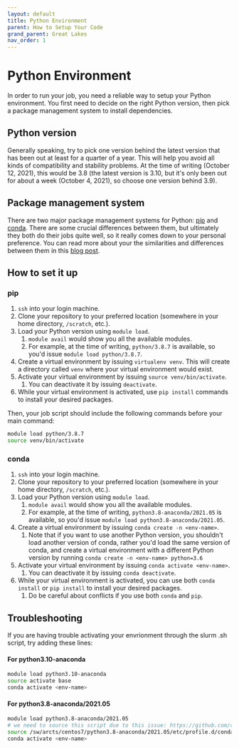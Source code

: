 ```yaml
---
layout: default
title: Python Environment
parent: How to Setup Your Code
grand_parent: Great Lakes
nav_order: 1
---
```

# Python Environment
In order to run your job, you need a reliable way to setup your Python environment. You first need to decide on the right Python version, then pick a package management system to install dependencies.

## Python version
Generally speaking, try to pick one version behind the latest version that has been out at least for a quarter of a year. This will help you avoid all kinds of compatibility and stability problems. At the time of writing (October 12, 2021), this would be 3.8 (the latest version is 3.10, but it's only been out for about a week (October 4, 2021), so choose one version behind 3.9).

## Package management system
There are two major package management systems for Python: [pip](https://pip.pypa.io/) and [conda](https://docs.conda.io/). There are some crucial differences between them, but ultimately they both do their jobs quite well, so it really comes down to your personal preference. You can read more about your the similarities and differences between them in this [blog post](https://www.anaconda.com/blog/understanding-conda-and-pip).

## How to set it up
### pip
1. `ssh` into your login machine.
1. Clone your repository to your preferred location (somewhere in your home directory, `/scratch`, etc.).
1. Load your Python version using `module load`.
   1. `module avail` would show you all the available modules.
   1. For example, at the time of writing, `python/3.8.7` is available, so you'd issue `module load python/3.8.7`.
1. Create a virtual environment by issuing `virtualenv venv`. This will create a directory called `venv` where your virtual environment would exist.
1. Activate your virtual environment by issuing `source venv/bin/activate`.
    1. You can deactivate it by issuing `deactivate`.
1. While your virtual environment is activated, use `pip install` commands to install your desired packages.

Then, your job script should include the following commands before your main command:
```bash
module load python/3.8.7
source venv/bin/activate
```

### conda
1. `ssh` into your login machine.
1. Clone your repository to your preferred location (somewhere in your home directory, `/scratch`, etc.).
1. Load your Python version using `module load`.
    1. `module avail` would show you all the available modules.
    2. For example, at the time of writing, `python3.8-anaconda/2021.05` is available, so you'd issue `module load python3.8-anaconda/2021.05`.
2. Create a virtual environment by issuing `conda create -n <env-name>`.
    1. Note that if you want to use another Python version, you shouldn't load another version of conda, rather you'd load the same version of conda, and create a virtual environment with a different Python version by running `conda create -n <env-name> python=3.6`
3. Activate your virtual environment by issuing `conda activate <env-name>`.
    1. You can deactivate it by issuing `conda deactivate`.
4. While your virtual environment is activated, you can use both `conda install` or `pip install` to install your desired packages.
    1. Do be careful about conflicts if you use both `conda` and `pip`.

## Troubleshooting
If you are having trouble activating your envrionment through the slurm .sh script, try adding these lines:
#### For python3.10-anaconda
```bash
module load python3.10-anaconda
source activate base
conda activate <env-name>
```
#### For python3.8-anaconda/2021.05
```bash
module load python3.8-anaconda/2021.05
# we need to source this script due to this issue: https://github.com/conda/conda/issues/7980
source /sw/arcts/centos7/python3.8-anaconda/2021.05/etc/profile.d/conda.sh
conda activate <env-name>
```
